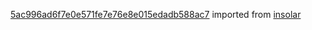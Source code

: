[5ac996ad6f7e0e571fe7e76e8e015edadb588ac7](https://github.com/insolar/insolar/commit/5ac996ad6f7e0e571fe7e76e8e015edadb588ac7) imported from [insolar](https://github.com/insolar/insolar)
